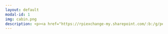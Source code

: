 ```yaml
---
layout: default
modal-id: 1
img: cabin.png
description: <p><a href="https://rpiexchange-my.sharepoint.com/:b:/g/personal/bowerj6_rpi_edu/Ee5R8n2jJexMit-olYq10D8BAVjheHnZdopqpx-mtwigOA"><strong><font size="6">Link to Resume (PDF)</font></strong></a></p><br><p><a href="https://www.linkedin.com/in/janine-bower-m-s-1804719a/">LinkedIn Page</a></p><br><br><strong><font size="6">Professional Summary</font></strong><br><br><font size="4">Trophy-hunting gamer, open world completionist, and engaging voice actor with a love for all things international. Social science scholar fascinated by vocal performance in the video game medium, surveillance, and the materiality of digital space. Dedicated and collaborative professional with exemplary customer service skills and over a decade of experience in the fields of healthcare, academia, and entertainment media.</font><br><br><br></strong><br><strong><font size="6">All Positions</font></strong><br><em>(Chronological Order)</em><br><br><strong><font size="4">Voice Actor / Transcript Editor </strong><br>Bloody Disgusting, LLC<br>Remote<br> September 2021 - Present<br><br><strong>Writing Center Tutor</strong> <br>RPI Center for Global Communication + Design (COMM+D)<br> Troy, NY, USA<br> January 2024 - Present<br><br><strong>Undergraduate Teaching Assistant for Dr. Ralph Noble</strong> <br>AI in the Information Age / Motivation and Performance Courses<br>Troy, NY, USA<br> August 2023 - December 2023<br><br><strong>Access Coordinator - Global Patient Services</strong> <br>Children’s Hospital of Philadelphia (CHOP)<br>Philadelphia, PA, USA<br> November 2018 - July 2022<br><br><strong>Greater Philadelphia Coronavirus HelpLine - Contact Tracing Center</strong> <br>Children’s Hospital of Philadelphia (CHOP)<br>Philadelphia, PA, USA<br> July 2020 - February 2021<br><br><strong>Program Assistant - Department of Communication</strong><br>Drexel University<br>Philadelphia, PA, USA<br> January 2015 - October 2018<br><br><strong>Adjunct Chinese Instructor - Modern Languages Program</strong><br>Drexel University<br>Philadelphia, PA, USA<br> September 2014 - September 2016<br><br><strong>Program Assistant - Modern Languages Program</strong> <br> Drexel University<br>Philadelphia, PA, USA<br> November 2013 - June 2014<br><br><strong>Airport Coordinator / Assistant to the Regional Travel & Logistics Coordinator</strong><br>AFS-USA<br>New York City, NY, USA <br>Summer 2013<br><br><strong>Freelance Journalist / Blog Writer</strong> <br>Viacom - MTV Korea<br>New York City, NY, USA<br> March 2012 - January 2013<br><br><strong>Actor - SHADES Theater</strong><br>(Student Health Advocates Developing Educational Scenarios) <br>Rutgers University Health Services<br>New Brunswick, NJ, USA<br> September 2008 - June 2012<br><br><strong>Sales / Facilities / Cashier Associate</strong> <br>Victoria’s Secret <br>Deptford, NJ, USA<br> June 2009 - January 2010</font><br><br><strong><font size="6"><br><br>Education</font></strong><br><br><strong><font size="4">Doctor of Philosophy - Critical Game Design </strong><em><font color="#FF0000">(in progress)</font></em><br>Rensselaer Polytechnic Institute, Troy, NY, USA<br><br><strong>Master of Science - Science, Technology & Society</strong><br>Drexel University, Philadelphia, PA, USA<br><br><strong>Bachelor of Arts - Double Major, Spanish and Mandarin Chinese</strong><br>Rutgers, The State University of New Jersey, New Brunswick, NJ, USA<br><br><br></font>
---
```

